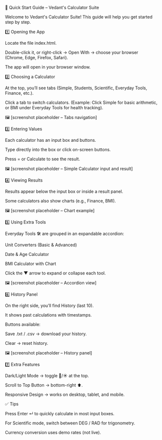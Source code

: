 🚀 Quick Start Guide – Vedant's Calculator Suite

Welcome to Vedant's Calculator Suite!
This guide will help you get started step by step.


1️⃣ Opening the App

Locate the file index.html.

Double-click it, or right-click → Open With → choose your browser (Chrome, Edge, Firefox, Safari).

The app will open in your browser window.


2️⃣ Choosing a Calculator

At the top, you’ll see tabs (Simple, Students, Scientific, Everyday Tools, Finance, etc.).

Click a tab to switch calculators.
(Example: Click Simple for basic arithmetic, or BMI under Everyday Tools for health tracking).


🖼️ [screenshot placeholder – Tabs navigation]


3️⃣ Entering Values

Each calculator has an input box and buttons.

Type directly into the box or click on-screen buttons.

Press = or Calculate to see the result.


🖼️ [screenshot placeholder – Simple Calculator input and result]


4️⃣ Viewing Results

Results appear below the input box or inside a result panel.

Some calculators also show charts (e.g., Finance, BMI).


🖼️ [screenshot placeholder – Chart example]


5️⃣ Using Extra Tools

Everyday Tools 🛠️ are grouped in an expandable accordion:

Unit Converters (Basic & Advanced)

Date & Age Calculator

BMI Calculator with Chart


Click the ▼ arrow to expand or collapse each tool.


🖼️ [screenshot placeholder – Accordion view]


6️⃣ History Panel

On the right side, you’ll find History (last 10).

It shows past calculations with timestamps.

Buttons available:

Save .txt / .csv → download your history.

Clear → reset history.



🖼️ [screenshot placeholder – History panel]


7️⃣ Extra Features

Dark/Light Mode → toggle 🌙/☀️ at the top.

Scroll to Top Button → bottom-right ⬆️.

Responsive Design → works on desktop, tablet, and mobile.


✅ Tips

Press Enter ↵ to quickly calculate in most input boxes.

For Scientific mode, switch between DEG / RAD for trigonometry.

Currency conversion uses demo rates (not live).

